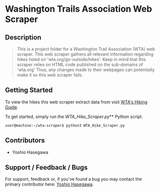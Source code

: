 # Washington Trails Association Web Scraper


## Description
> This is a project folder for a Washington Trail Association (WTA) web scraper.
> This web scraper gathers all relevant information regarding hikes listed on 'wta.org/go-outside/hikes'.
> Keep in mind that this scraper relies on HTML code published on the sub-domains of 'wta.org'
> Thus, any changes made to their webpages can potentially make it so this web scraper fails.


## Getting Started
To view the hikes this web scraper extract data from visit [WTA's Hiking Guide](https://www.wta.org/go-outside/hikes).

To get started, simply run the _WTA_Hike_Scraper.py_** Python script.

```console
user@machine:~/wta-scraper$ python3 WTA_Hike_Scraper.py
```

## Contributors
* Yoshio Hasegawa


## Support / Feedback / Bugs
For support, feedback or, if you've found a bug you may contact the primary contributor here: [Yoshio Hasegawa](mailto:yoshiohasegawa206@gmail.com).
